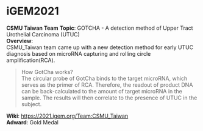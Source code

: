 # iGEM2021  
**CSMU Taiwan Team**
**Topic**: GOTCHA - A detection method of Upper Tract Urothelial Carcinoma (UTUC)  
**Overview**:  
CSMU_Taiwan team came up with a new detection method for early UTUC diagnosis based on microRNA capturing and rolling circle amplification(RCA).  
> How GotCha works?  
> The circular probe of GotCha binds to the target microRNA, which serves as the primer of RCA. Therefore, the readout of product DNA can be back-calculated to the amount of target microRNA in the sample. The results will then correlate to the presence of UTUC in the subject.  

**Wiki**: https://2021.igem.org/Team:CSMU_Taiwan  
**Adward**:  Gold Medal

